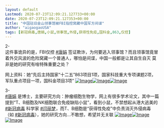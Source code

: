 ```yaml
---
layout: default
Lastmod: 2020-07-23T12:09:21.127733+00:00
date: 2020-07-23T12:09:21.127353+00:00
title: "中国驻旧金山领事馆被FBI指控窝藏中国军方间谍"
author: "aigaogaoUSA"
tags: [新冠病毒,唐娟,小鼠,领事馆,外侵,获得性免疫,国科金,863,仅控]
---
```


2-  
这件事诡异的是，FBI仅控 [#唐娟](/hashtag/唐娟) 签证欺诈，为何要逃入领事馆？而且领事馆竟冒着外交风波的危险窝藏一个普通人，哪怕是间谍，中国一般都是让其自生自灭 莫非是她的研究有啥特殊重要之处？

网上资料：她“先后主持国家“十二五”863项目1项，国家科技重大专项课题2项，军队重点项目一项，国科金项目3项” [![Image](https://images.weserv.nl/?url=https%3A//pbs.twimg.com/media/EdmmGl-UwAARxG_.png)](https://images.weserv.nl/?url=https%3A//pbs.twimg.com/media/EdmmGl-UwAARxG_.png)[![Image](https://images.weserv.nl/?url=https%3A//pbs.twimg.com/media/EdmmInLU0AEUyGL.png)](https://images.weserv.nl/?url=https%3A//pbs.twimg.com/media/EdmmInLU0AEUyGL.png)[![Image](https://images.weserv.nl/?url=https%3A//pbs.twimg.com/media/EdmmN5EUcAMNx3H.png)](https://images.weserv.nl/?url=https%3A//pbs.twimg.com/media/EdmmN5EUcAMNx3H.png) 

3-  
[#唐娟](/hashtag/唐娟) 是博士，主要研究方向：肿瘤细胞生物学，网上有很多学术论文，其中一篇提到“T、B细胞及NK细胞联合免疫缺陷小鼠”，看到小鼠，不禁想起从港大逃美的 [#新冠病毒](/hashtag/新冠病毒) 科学家 [#闫丽梦](/hashtag/闫丽梦)，而T、B细胞是“获得性免疫”中负责消灭外侵病毒（如 [#新冠病毒](/hashtag/新冠病毒)），她的研究方向...不敢想，希望并无关联 [![Image](https://images.weserv.nl/?url=https%3A//pbs.twimg.com/media/EdmsVg3UEAAzNg4.png)](https://images.weserv.nl/?url=https%3A//pbs.twimg.com/media/EdmsVg3UEAAzNg4.png)[![Image](https://images.weserv.nl/?url=https%3A//pbs.twimg.com/media/EdmsVg6VAAEEd9-.png)](https://images.weserv.nl/?url=https%3A//pbs.twimg.com/media/EdmsVg6VAAEEd9-.png)[![Image](https://images.weserv.nl/?url=https%3A//pbs.twimg.com/media/EdmsVg3UMAA_4Va.png)](https://images.weserv.nl/?url=https%3A//pbs.twimg.com/media/EdmsVg3UMAA_4Va.png)

